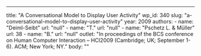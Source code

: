 ---
  title: "A Conversational Model to Display User Activity"
  wp_id: 340
  slug: "a-conversational-model-to-display-user-activity"
  year: 2009
  authors: 
    - 
      name: "Deiml-Seibt"
      url: "null"
    - 
      name: "T."
      url: "null"
    - 
      name: "Pschetz L. & Müller"
      url: 38
    - 
      name: "B."
      url: "null"
  outlet: "In proceedings of the BCS conference on Human Computer Interaction – HCI2009 (Cambridge; UK; September 1-6). ACM; New York; NY."
  body: ""
